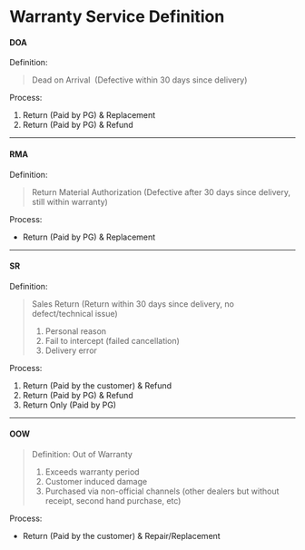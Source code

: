 # Warranty Service Definition
#### DOA

Definition:
> Dead on Arrival 
> (Defective within 30 days since delivery)

Process:
1.  Return (Paid by PG) & Replacement
2.  Return (Paid by PG) & Refund

---
#### RMA

Definition:
> Return Material Authorization
> (Defective after 30 days since delivery, still within warranty)

Process:
- Return (Paid by PG) & Replacement

---
#### SR

Definition:
> Sales Return
> (Return within 30 days since delivery, no defect/technical issue)
> 
> 1.  Personal reason 
> 2.  Fail to intercept (failed cancellation)
> 3.  Delivery error

Process:
1.  Return (Paid by the customer) & Refund
2.  Return (Paid by PG) & Refund
3.  Return Only (Paid by PG)

---
#### OOW

> Definition:
> Out of Warranty
> 1.  Exceeds warranty period
> 2.  Customer induced damage
> 3.  Purchased via non-official channels (other dealers but without receipt, second hand purchase, etc)

Process:
- Return (Paid by the customer) & Repair/Replacement